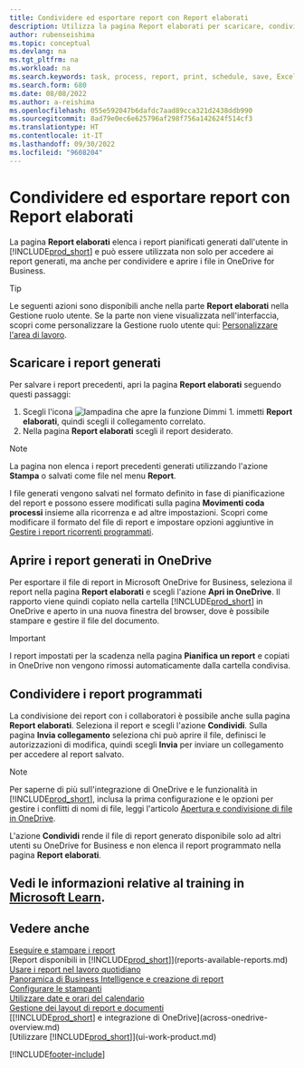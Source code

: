 ```yaml
---
title: Condividere ed esportare report con Report elaborati
description: Utilizza la pagina Report elaborati per scaricare, condividere ed esportare report in Business Central.
author: rubenseishima
ms.topic: conceptual
ms.devlang: na
ms.tgt_pltfrm: na
ms.workload: na
ms.search.keywords: task, process, report, print, schedule, save, Excel, PDF, dataset, export, report inbox, onedrive,
ms.search.form: 680
ms.date: 08/08/2022
ms.author: a-reishima
ms.openlocfilehash: 055e592047b6dafdc7aad89cca321d2438ddb990
ms.sourcegitcommit: 8ad79e0ec6e625796af298f756a142624f514cf3
ms.translationtype: HT
ms.contentlocale: it-IT
ms.lasthandoff: 09/30/2022
ms.locfileid: "9608204"
---
```

# <a name="share-and-export-reports-with-the-report-inbox"></a>Condividere ed esportare report con Report elaborati

La pagina **Report elaborati** elenca i report pianificati generati dall'utente in [!INCLUDE[prod_short](includes/prod_short.md)] e può essere utilizzata non solo per accedere ai report generati, ma anche per condividere e aprire i file in OneDrive for Business.

> [!TIP]
> Le seguenti azioni sono disponibili anche nella parte **Report elaborati** nella Gestione ruolo utente. Se la parte non viene visualizzata nell'interfaccia, scopri come personalizzare la Gestione ruolo utente qui: [Personalizzare l'area di lavoro](ui-personalization-user.md).

## <a name="download-generated-reports"></a>Scaricare i report generati

Per salvare i report precedenti, apri la pagina **Report elaborati** seguendo questi passaggi:

1. Scegli l'icona ![lampadina che apre la funzione Dimmi 1.](media/ui-search/search_small.png "Dimmi cosa vuoi fare") immetti **Report elaborati**, quindi scegli il collegamento correlato.  
2. Nella pagina **Report elaborati** scegli il report desiderato.

> [!NOTE]
> La pagina non elenca i report precedenti generati utilizzando l'azione **Stampa** o salvati come file nel menu **Report**.
>
> I file generati vengono salvati nel formato definito in fase di pianificazione del report e possono essere modificati sulla pagina **Movimenti coda processi** insieme alla ricorrenza e ad altre impostazioni. Scopri come modificare il formato del file di report e impostare opzioni aggiuntive in [Gestire i report ricorrenti programmati](ui-work-report.md#manage-scheduled-recurring-reports).

## <a name="open-generated-reports-in-onedrive"></a>Aprire i report generati in OneDrive

Per esportare il file di report in Microsoft OneDrive for Business, seleziona il report nella pagina **Report elaborati** e scegli l'azione **Apri in OneDrive**. Il rapporto viene quindi copiato nella cartella [!INCLUDE[prod_short](includes/prod_short.md)] in OneDrive e aperto in una nuova finestra del browser, dove è possibile stampare e gestire il file del documento.

> [!IMPORTANT]
>
> I report impostati per la scadenza nella pagina **Pianifica un report** e copiati in OneDrive non vengono rimossi automaticamente dalla cartella condivisa.

## <a name="share-scheduled-reports"></a>Condividere i report programmati

La condivisione dei report con i collaboratori è possibile anche sulla pagina **Report elaborati**. Seleziona il report e scegli l'azione **Condividi**. Sulla pagina **Invia collegamento** seleziona chi può aprire il file, definisci le autorizzazioni di modifica, quindi scegli **Invia** per inviare un collegamento per accedere al report salvato.

> [!NOTE]
> Per saperne di più sull'integrazione di OneDrive e le funzionalità in [!INCLUDE[prod_short](includes/prod_short.md)], inclusa la prima configurazione e le opzioni per gestire i conflitti di nomi di file, leggi l'articolo [Apertura e condivisione di file in OneDrive](across-share-onedrive.md).
>
> L'azione **Condividi** rende il file di report generato disponibile solo ad altri utenti su OneDrive for Business e non elenca il report programmato nella pagina **Report elaborati**.

## <a name="see-related-training-at-microsoft-learn"></a>Vedi le informazioni relative al training in [Microsoft Learn](/learn/paths/build-reports/).

## <a name="see-also"></a>Vedere anche

[Eseguire e stampare i report](ui-work-report.md)  
[Report disponibili in [!INCLUDE[prod_short](includes/prod_short.md)]](reports-available-reports.md)  
[Usare i report nel lavoro quotidiano](reports-use-reports.md)  
[Panoramica di Business Intelligence e creazione di report](reports-bi-reporting.md)  
[Configurare le stampanti](ui-specify-printer-selection-reports.md)  
[Utilizzare date e orari del calendario](ui-enter-date-ranges.md)  
[Gestione dei layout di report e documenti](ui-manage-report-layouts.md)  
[[!INCLUDE[prod_short](includes/prod_short.md)] e integrazione di OneDrive](across-onedrive-overview.md)  
[Utilizzare [!INCLUDE[prod_short](includes/prod_short.md)]](ui-work-product.md)  

[!INCLUDE[footer-include](includes/footer-banner.md)]
